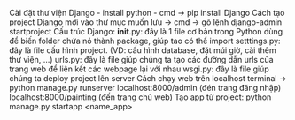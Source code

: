 Cài đặt thư viện Django
    - install python
    - cmd -> pip install Django
Cách tạo project Django mới
    vào thư mục muốn lưu -> cmd -> gõ lệnh django-admin startproject <nameproject>
Cấu trúc Django:
    __init__.py: đây là 1 file cơ bản trong Python dùng để biến folder chứa nó thành           package, giúp tao có thể import
    setttings.py: đây là file cấu hình project. (VD: cấu hình database, đặt múi giờ, cài thêm thư viện, ...)
    urls.py: đây là file giúp chúng ta tạo các đường dẫn urls của trang web để liên kết các    webpage lại với nhau
    wsgi.py: đây là file giúp chúng ta deploy project lên server
Cách chạy web trên localhost
    terminal -> python manage.py runserver
    localhost:8000/admin (đén trang đăng nhập)
    localhost:8000/painting (đến trang chủ web)
Tạo app từ project:
    python manage.py startapp <name_app>
